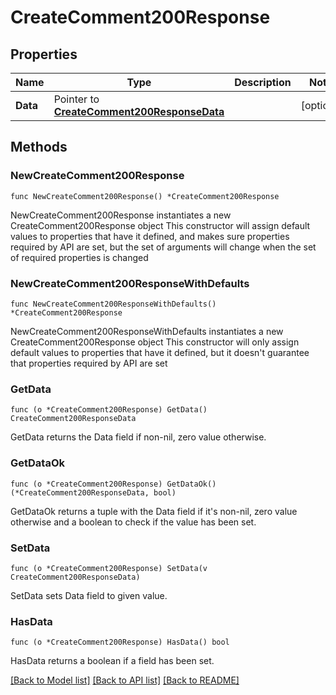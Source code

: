 # CreateComment200Response

## Properties

Name | Type | Description | Notes
------------ | ------------- | ------------- | -------------
**Data** | Pointer to [**CreateComment200ResponseData**](CreateComment200ResponseData.md) |  | [optional] 

## Methods

### NewCreateComment200Response

`func NewCreateComment200Response() *CreateComment200Response`

NewCreateComment200Response instantiates a new CreateComment200Response object
This constructor will assign default values to properties that have it defined,
and makes sure properties required by API are set, but the set of arguments
will change when the set of required properties is changed

### NewCreateComment200ResponseWithDefaults

`func NewCreateComment200ResponseWithDefaults() *CreateComment200Response`

NewCreateComment200ResponseWithDefaults instantiates a new CreateComment200Response object
This constructor will only assign default values to properties that have it defined,
but it doesn't guarantee that properties required by API are set

### GetData

`func (o *CreateComment200Response) GetData() CreateComment200ResponseData`

GetData returns the Data field if non-nil, zero value otherwise.

### GetDataOk

`func (o *CreateComment200Response) GetDataOk() (*CreateComment200ResponseData, bool)`

GetDataOk returns a tuple with the Data field if it's non-nil, zero value otherwise
and a boolean to check if the value has been set.

### SetData

`func (o *CreateComment200Response) SetData(v CreateComment200ResponseData)`

SetData sets Data field to given value.

### HasData

`func (o *CreateComment200Response) HasData() bool`

HasData returns a boolean if a field has been set.


[[Back to Model list]](../README.md#documentation-for-models) [[Back to API list]](../README.md#documentation-for-api-endpoints) [[Back to README]](../README.md)


